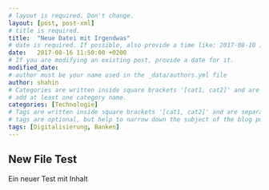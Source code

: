 ```yaml
---
# layout is required. Don't change.
layout: [post, post-xml]
# title is required.
title:  "Neue Datei mit Irgendwas"
# date is required. If possible, also provide a time like: 2017-08-10 10:25:00.
date:   2017-08-16 11:50:00 +0200
# If you are modifying an existing post, provide a date for it.
modified_date: 
# author must be your name used in the _data/authors.yml file
author: shahin
# Categories are written inside square brackets '[cat1, cat2]' and are separated by comma.
# add at least one category name.
categories: [Technologie]
# Tags are written inside square brackets '[cat1, cat2]' and are separated by comma.
# tags are optional, but help to narrow down the subject of the blog post
tags: [Digitalisierung, Banken]
---
```


## New File Test

Ein neuer Test mit Inhalt
